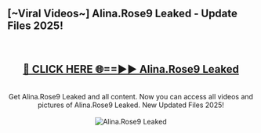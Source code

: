 <h2>[~Viral Videos~] Alina.Rose9 Leaked - Update Files 2025!</h2>
<br>
<div align="center">
<h2><a href="https://betterlinks.top/A2PfLJ" rel="nofollow">🔴 CLICK HERE 🌐==►► Alina.Rose9 Leaked</a></h2>
<br>
Get Alina.Rose9 Leaked and all content. Now you can access all videos and pictures of Alina.Rose9 Leaked. New Updated Files 2025!
<br>
<br>
<a href="https://betterlinks.top/A2PfLJ" rel="nofollow" data-target="animated-image.originalLink"><img src="https://i.ibb.co.com/WyWwxjT/player-gif2.gif" alt="Alina.Rose9 Leaked" style="max-width: 100%; display: inline-block;" data-target="animated-image.originalImage"></a>
</div>
<br>
